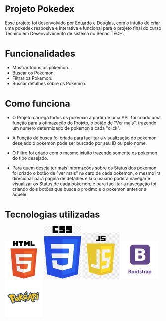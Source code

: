 # Projeto Pokedex

Esse projeto foi desenvolvido por [Eduardo](https://github.com/EduardoRizzardi) e [Douglas](https://github.com/Douglasx06), com o intuito de criar uma pokedex resposiva e interativa e funcional para o projeto final do curso Tecnico em Desenvolvimento de sistema no Senac TECH.

# Funcionalidades

* Mostrar todos os pokemon.
* Buscar os Pokemon.
* Filtrar os Pokemon.
* Buscar detalhes sobre os Pokemon.

# Como funciona

* O Projeto carrega todos os pokemon a partir de uma API, foi criado uma função para a otimazação do Projeto, o botão de "Ver mais", trazendo um numero determidado de pokemon a cada "click".

* A Função de busca foi criada para facilitar a visualização do pokemon desejado o pokemon pode ser buscado por seu ID ou pelo nome.

* O Filtro foi criado com o mesmo intuito trazendo somente os pokemon do tipo desejado.

* Para quem deseja ter mais informações sobre os Status dos pokemon foi criado o botão de "ver mais" no card de cada pokemon, o mesmo ira direcionar para pagina de detalhes e lá o usuário podera navegar e visualizar os Status de cada pokemon, e para facilitar a navegação foi criando dois botões que busca o proximo e o pokemon anterior a aquele.

# Tecnologias utilizadas

<img src="/src/assets/images/HTML5.png" width="120">
<img src="/src/assets/images/CSS3.png" width="120">
<img src="/src/assets/images/JavaScript.png" width="120">
<img src="/src/assets/images/bootstrap.png" width="120">
<img src="/src/assets/images/Pokeapi.png" width="120">